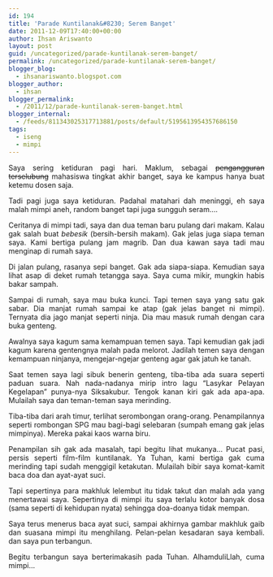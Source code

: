 ```yaml
---
id: 194
title: 'Parade Kuntilanak&#8230; Serem Banget'
date: 2011-12-09T17:40:00+00:00
author: Ihsan Ariswanto
layout: post
guid: /uncategorized/parade-kuntilanak-serem-banget/
permalink: /uncategorized/parade-kuntilanak-serem-banget/
blogger_blog:
  - ihsanariswanto.blogspot.com
blogger_author:
  - ihsan
blogger_permalink:
  - /2011/12/parade-kuntilanak-serem-banget.html
blogger_internal:
  - /feeds/811343025317713881/posts/default/5195613954357686150
tags:
  - iseng
  - mimpi
---
```

<div style="text-align: justify;">
  Saya sering ketiduran pagi hari. Maklum, sebagai <strike>pengangguran terselubung</strike> mahasiswa tingkat akhir banget, saya ke kampus hanya buat ketemu dosen saja.</p> 
  
  <p>
    Tadi pagi juga saya ketiduran. Padahal matahari dah meninggi, eh saya malah mimpi aneh, random banget tapi juga sungguh seram&#8230;.
  </p>
  
  <p>
    Ceritanya di mimpi tadi, saya dan dua teman baru pulang dari makam. Kalau gak salah buat <span style="font-style: italic;">bebesik</span> (bersih-bersih makam). Gak jelas juga siapa teman saya. Kami bertiga pulang jam magrib. Dan dua kawan saya tadi mau menginap di rumah saya.<a name='more'></a>
  </p>
  
  <p>
    Di jalan pulang, rasanya sepi banget. Gak ada siapa-siapa. Kemudian saya lihat asap di deket rumah tetangga saya. Saya cuma mikir, mungkin habis bakar sampah.
  </p>
  
  <p>
    Sampai di rumah, saya mau buka kunci. Tapi temen saya yang satu gak sabar. Dia manjat rumah sampai ke atap (gak jelas banget ni mimpi). Ternyata dia jago manjat seperti ninja. Dia mau masuk rumah dengan cara buka genteng.
  </p>
  
  <p>
    Awalnya saya kagum sama kemampuan temen saya. Tapi kemudian gak jadi kagum karena gentengnya malah pada melorot. Jadilah temen saya dengan kemampuan ninjanya, mengejar-ngejar genteng agar gak jatuh ke tanah.
  </p>
  
  <p>
    Saat temen saya lagi sibuk benerin genteng, tiba-tiba ada suara seperti paduan suara. Nah nada-nadanya mirip intro lagu &#8220;Lasykar Pelayan Kegelapan&#8221; punya-nya Siksakubur. Tengok kanan kiri gak ada apa-apa. Mulailah saya dan teman-teman saya merinding.
  </p>
  
  <p>
    Tiba-tiba dari arah timur, terlihat serombongan orang-orang. Penampilannya seperti rombongan SPG mau bagi-bagi selebaran (sumpah emang gak jelas mimpinya). Mereka pakai kaos warna biru.
  </p>
  
  <p>
    Penampilan sih gak ada masalah, tapi begitu lihat mukanya&#8230; Pucat pasi, persis seperti film-film kuntilanak. Ya Tuhan, kami bertiga gak cuma merinding tapi sudah menggigil ketakutan. Mulailah bibir saya komat-kamit baca doa dan ayat-ayat suci.
  </p>
  
  <p>
    Tapi sepertinya para makhluk lelembut itu tidak takut dan malah ada yang menertawai saya. Sepertinya di mimpi itu saya terlalu kotor banyak dosa (sama seperti di kehidupan nyata) sehingga doa-doanya tidak mempan.
  </p>
  
  <p>
    Saya terus menerus baca ayat suci, sampai akhirnya gambar makhluk gaib dan suasana mimpi itu menghilang. Pelan-pelan kesadaran saya kembali. dan saya pun terbangun.
  </p>
  
  <p>
    Begitu terbangun saya berterimakasih pada Tuhan. AlhamduliLlah, cuma mimpi&#8230; </div>